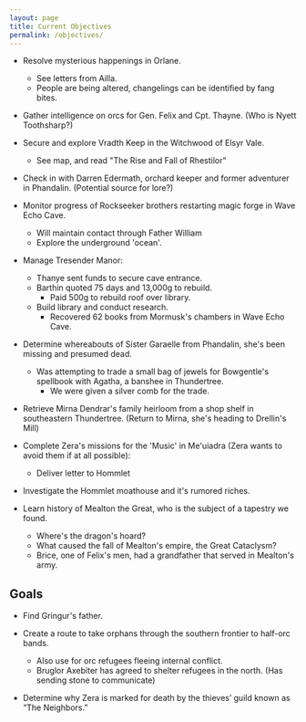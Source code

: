```yaml
---
layout: page
title: Current Objectives
permalink: /objectives/
---
```

- Resolve mysterious happenings in Orlane. 
  - See letters from Ailla.
  - People are being altered, changelings can be identified by fang bites.

- Gather intelligence on orcs for Gen. Felix and Cpt. Thayne. (Who is Nyett Toothsharp?)

- Secure and explore Vradth Keep in the Witchwood of Elsyr Vale.
  - See map, and read "The Rise and Fall of Rhestilor"

- Check in with Darren Edermath, orchard keeper and former adventurer in Phandalin. (Potential source for lore?)

- Monitor progress of Rockseeker brothers restarting magic forge in Wave Echo Cave.
  - Will maintain contact through Father William
  - Explore the underground 'ocean'.
  
- Manage Tresender Manor: 
  - Thanye sent funds to secure cave entrance.
  - Barthin quoted 75 days and 13,000g to rebuild.
    - Paid 500g to rebuild roof over library.
  - Build library and conduct research.
    - Recovered 62 books from Mormusk's chambers in Wave Echo Cave.

- Determine whereabouts of Sister Garaelle from Phandalin, she's been missing and presumed dead.
  - Was attempting to trade a small bag of jewels for Bowgentle's spellbook with Agatha, a banshee in Thundertree.
    - We were given a silver comb for the trade.

- Retrieve Mirna Dendrar's family heirloom from a shop shelf in southeastern Thundertree. (Return to Mirna, she's heading to Drellin's Mill)

- Complete Zera's missions for the 'Music' in Me'uiadra (Zera wants to avoid them if at all possible):
  - Deliver letter to Hommlet

- Investigate the Hommlet moathouse and it's rumored riches.

- Learn history of Mealton the Great, who is the subject of a tapestry we found.
  - Where's the dragon's hoard?
  - What caused the fall of Mealton's empire, the Great Cataclysm?
  - Brice, one of Felix's men, had a grandfather that served in Mealton's army.

## Goals

- Find Gringur's father.

- Create a route to take orphans through the southern frontier to half-orc bands.
  - Also use for orc refugees fleeing internal conflict.
  - Bruglor Axebiter has agreed to shelter refugees in the north. (Has sending stone to communicate)

- Determine why Zera is marked for death by the thieves’ guild known as “The Neighbors.”
